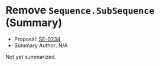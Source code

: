 # Remove `Sequence.SubSequence` (Summary)

* Proposal: [SE-0234](https://github.com/apple/swift-evolution/blob/main/proposals/0234-remove-sequence-subsequence.md)
* Summary Author: N/A

Not yet summarized.
